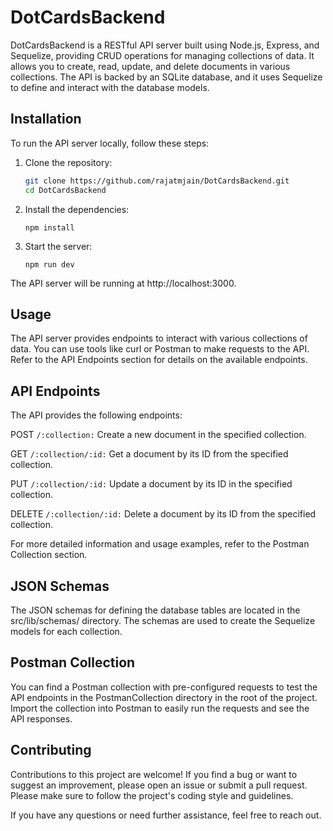 # DotCardsBackend

DotCardsBackend is a RESTful API server built using Node.js, Express, and Sequelize, providing CRUD operations for managing collections of data. It allows you to create, read, update, and delete documents in various collections. The API is backed by an SQLite database, and it uses Sequelize to define and interact with the database models.

## Installation

To run the API server locally, follow these steps:

1. Clone the repository:

   ```bash
   git clone https://github.com/rajatmjain/DotCardsBackend.git
   cd DotCardsBackend
   ```

2. Install the dependencies:

   ```
   npm install
   ```

3. Start the server:
   ```
   npm run dev
   ```

The API server will be running at http://localhost:3000.

## Usage

The API server provides endpoints to interact with various collections of data. You can use tools like curl or Postman to make requests to the API. Refer to the API Endpoints section for details on the available endpoints.

## API Endpoints

The API provides the following endpoints:

POST `/:collection:` Create a new document in the specified collection.

GET `/:collection/:id:` Get a document by its ID from the specified collection.

PUT `/:collection/:id:` Update a document by its ID in the specified collection.

DELETE `/:collection/:id:` Delete a document by its ID from the specified collection.

For more detailed information and usage examples, refer to the Postman Collection section.

## JSON Schemas

The JSON schemas for defining the database tables are located in the src/lib/schemas/ directory. The schemas are used to create the Sequelize models for each collection.

## Postman Collection

You can find a Postman collection with pre-configured requests to test the API endpoints in the PostmanCollection directory in the root of the project. Import the collection into Postman to easily run the requests and see the API responses.

## Contributing

Contributions to this project are welcome! If you find a bug or want to suggest an improvement, please open an issue or submit a pull request. Please make sure to follow the project's coding style and guidelines.

If you have any questions or need further assistance, feel free to reach out.
